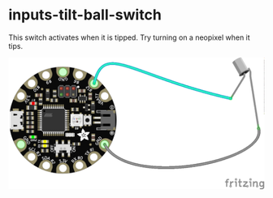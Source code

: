# inputs-tilt-ball-switch

This switch activates when it is tipped. Try turning on a neopixel when it tips.

<img src="https://github.com/eaziware/wear-me/blob/master/inputs-tilt-ball-switch/inputs-tilt-ball-switch.png" width="800px"/>
